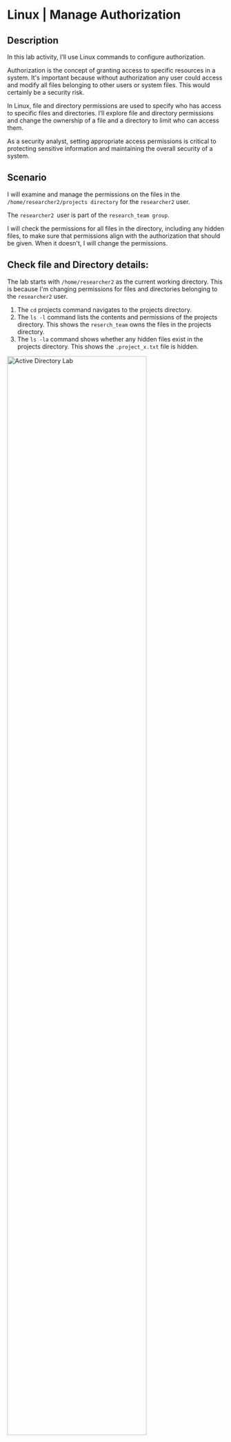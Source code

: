 <h1>Linux | Manage Authorization  </h1>


<h2>Description</h2>
In this lab activity, I’ll use Linux commands to configure authorization.

Authorization is the concept of granting access to specific resources in a system. It's important because without authorization any user could access and modify all files belonging to other users or system files. This would certainly be a security risk.

In Linux, file and directory permissions are used to specify who has access to specific files and directories. I’ll explore file and directory permissions and change the ownership of a file and a directory to limit who can access them.

As a security analyst, setting appropriate access permissions is critical to protecting sensitive information and maintaining the overall security of a system.
<br />


<h2>Scenario </h2>

I will examine and manage the permissions on the files in the ```/home/researcher2/projects directory``` for the ```researcher2``` user.

The ```researcher2 ```user is part of the ```research_team group```.

I will check the permissions for all files in the directory, including any hidden files, to make sure that permissions align with the authorization that should be given. When it doesn't, I will change the permissions.


<h2>Check file and Directory details:</h2>

The lab starts with ```/home/researcher2``` as the current working directory. This is because I'm changing permissions for files and directories belonging to the ```researcher2``` user. <br>
1. The ```cd``` projects command navigates to the projects directory. <br>
2. The ```ls -l``` command lists the contents and permissions of the projects directory. This shows the ```reserch_team``` owns the files in the projects directory.<br>
3. The ```ls -la``` command shows whether any hidden files exist in the projects directory. This shows the ```.project_x.txt``` file is hidden. <br>

<img src="https://github.com/Bridgetanntighe/ActiveDirectoryLab/assets/134883216/e013dd2b-5ccd-41f9-b21f-d23331ec5f372" height="80%" width="80%" alt="Active Directory Lab"/>

<h2>Change file permissions:</h2>

This shows whether any files have incorrect permissions and then change the permissions as needed. This action will remove unauthorized access and strengthen security on the system. <br>
1. Check whether any files in the projects directory have written permissions for the owner type with the ```ls -l``` command. This shows the ```project_k.txt``` file has write permissions for other users. <br>
2. I will change the permissions of the file identified in the previous step so that the owener type of other doesn't have write permissions. I used the ```chmod``` command for this. <br>
<b><i>Note - Permissions are granted for three different types of owners, namely user, group and other.</b></i> <br>
3. The file ```project_m.txt``` is a restricted file and should not be readable or writable by the group or other; only the user should have these permissions on this file. The ```ls -l``` command lists the contents and permissions of the current directory and check if the group has read or write permissions. This shows the group permissions of the ```project_m.txt``` file is read only. <br>
4. Using the ```chmod ```command changes permissions of the ```project_m.txt``` file so that the group doesn’t have read or write permissions. <br>

<img src="https://github.com/Bridgetanntighe/ActiveDirectoryLab/assets/134883216/813dcde0-f7bb-42ab-9130-1c0b83816deb" height="80%" width="80%" alt="Active Directory Lab"/>




<h2>Change file permissions on a hidden file:</h2>

Next I will determine if a hidden file has incorrect permissions and then change the permissions as needed. This action will further remove unauthorized access and strengthen security on the system.<br>
The file ```.project_x.txt``` is a hidden file that has been archived and should not be written to by anyone. (The user and group should still be able to read this file.) <br>
1. Check the permissions of the hidden file ```.project_x.txt``` and answer the question that follows. The command to complete this step is ```ls -la```. This shows the user and owner types have inncorrect write permissions. <br>
2. I will change the permissions of the file ```.project_x.txt``` so that both the user and the group can read, but not write to, the file using the ```chmod u-w,g-w,g+r .project_x.txt``` <br>
<b><i>Note - Always start the name of a hidden file with a period (.)</b></i> <br>
<img src="https://github.com/Bridgetanntighe/ActiveDirectoryLab/assets/134883216/98defd4f-0ea7-49cd-a9d2-68618fed5d1c" height="80%" width="80%" alt="Active Directory Lab"/>


<h2>Change directory permissions:</h2>

Finally, I will change the permissions of a directory. First, I'll check the group permissions of the ```/home/researcher2/projects/drafts``` directory and then modify the permissions as required. (It's important to be in the projects directory while managing the permissions of its subdirectory drafts.) <br>
Only the ```researcher2 ``` user should be allowed to access the drafts directory and its contents. (This means that only ```researcher2``` should have execute privileges.) <br>
1. I will check the permissions of the drafts directory and answer the following question using the ```ls -l``` command. It shows the group has execute permissions and therefore has access to the drafts directory. <br>
2. I will remove the execute permission for the group from the drafts directory with the ```chmod``` command.<br>

<img src="https://github.com/Bridgetanntighe/ActiveDirectoryLab/assets/134883216/c9e9370e-0de3-46a0-86b9-f162055665af" height="80%" width="80%" alt="Active Directory Lab"/>



<h2>Conclusion </h2>
This demonstates practical experience using basic Linux Bash shell commands to

- examine file and directory permissions, <br>
- change permissions on files, and<br>
- change permissions on directories.

